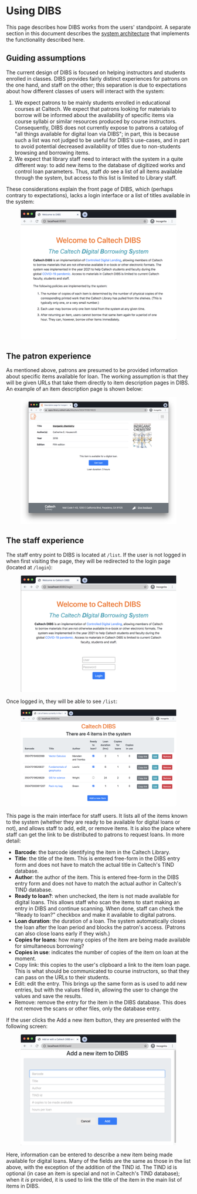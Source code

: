 # Using DIBS

This page describes how DIBS works from the users' standpoint.  A separate section in this document describes the [system architecture](architecture.html#architecture--page-root) that implements the functionality described here.


## Guiding assumptions

The current design of DIBS is focused on helping instructors and students enrolled in classes.  DIBS provides fairly distinct experiences for patrons on the one hand, and staff on the other; this separation is due to expectations about how different classes of users will interact with the system:

1. We expect patrons to be mainly students enrolled in educational courses at Caltech.  We expect that patrons looking for materials to borrow will be informed about the availability of specific items via course syllabi or similar resources produced by course instructors.  Consequently, DIBS does not currently expose to patrons a catalog of "all things available for digital loan via DIBS"; in part, this is because such a list was not judged to be useful for DIBS's use-cases, and in part to avoid potential decreased availability of titles due to non-students browsing and borrowing items.
2. We expect that library staff need to interact with the system in a quite different way: to add new items to the database of digitized works and control loan parameters.  Thus, staff _do_ see a list of all items available through the system, but access to this list is limited to Library staff.

These considerations explain the front page of DIBS, which (perhaps contrary to expectations), lacks a login interface or a list of titles available in the system:

<figure>
    <img src="_static/media/welcome-page.png">
</figure>


## The patron experience

As mentioned above, patrons are presumed to be provided information about specific items available for loan.  The working assumption is that they will be given URLs that take them directly to item description pages in DIBS.  An example of an item description page is shown below:

<figure>
    <img src="_static/media/item-page.png">
</figure>





## The staff experience

The staff entry point to DIBS is located at `/list`.  If the user is not logged in when first visiting the page, they will be redirected to the login page (located at `/login`):

<figure>
    <img src="_static/media/login-page.png">
</figure>

Once logged in, they will be able to see `/list`:

<figure>
    <img src="_static/media/list-page.png">
</figure>

This page is the main interface for staff users.  It lists all of the items known to the system (whether they are ready to be available for digital loans or not), and allows staff to add, edit, or remove items.  It is also the place where staff can get the link to be distributed to patrons to request loans.  In more detail:

* **Barcode**: the barcode identifying the item in the Caltech Library.
* **Title**: the title of the item. This is entered free-form in the DIBS entry form and does not have to match the actual title in Caltech's TIND database.
* **Author**: the author of the item. This is entered free-form in the DIBS entry form and does not have to match the actual author in Caltech's TIND database.
* **Ready to loan?**: when unchecked, the item is not made available for digital loans. This allows staff who scan the items to start making an entry in DIBS and continue scanning. When done, staff can check the "Ready to loan?" checkbox and make it available to digital patrons.
* **Loan duration**: the duration of a loan. The system automatically closes the loan after the loan period and blocks the patron's access. (Patrons can also close loans early if they wish.)
* **Copies for loans**: how many copies of the item are being made available for simultaneous borrowing?
* **Copies in use**: indicates the number of copies of the item on loan at the moment.
* <span class="button color-secondary">Copy link</span>: this copies to the user's clipboard a link to the item loan page.  This is what should be communicated to course instructors, so that they can pass on the URLs to their students.
* <span class="button color-info">Edit</span>: edit the entry. This brings up the same form as is used to add new entries, but with the values filled in, allowing the user to change the values and save the results.
* <span class="button color-danger">Remove</span>: remove the entry for the item in the DIBS database. This does not remove the scans or other files, only the database entry.

If the user clicks the <span class="button color-primary">Add a new item</span> button, they are presented with the following screen:

<figure>
    <img src="_static/media/add-item-page.png">
</figure>

Here, information can be entered to describe a new item being made available for digital loans.  Many of the fields are the same as those in the list above, with the exception of the addition of the TIND id.  The TIND id is optional (in case an item is special and not in Caltech's TIND database); when it _is_ provided, it is used to link the title of the item in the main list of items in DIBS.
